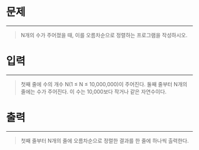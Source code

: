 # 문제

---
> N개의 수가 주어졌을 때, 이를 오름차순으로 정렬하는 프로그램을 작성하시오.

# 입력

---
> 첫째 줄에 수의 개수 N(1 ≤ N ≤ 10,000,000)이 주어진다. 둘째 줄부터 N개의 줄에는 수가 주어진다. 이 수는 10,000보다 작거나 같은 자연수이다.

# 출력

---
> 첫째 줄부터 N개의 줄에 오름차순으로 정렬한 결과를 한 줄에 하나씩 출력한다.